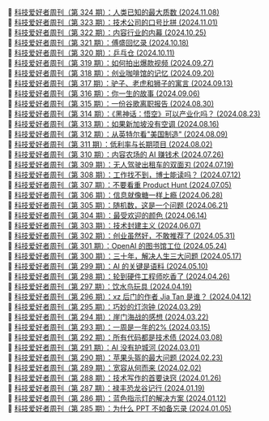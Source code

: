 ##   
🎉  [科技爱好者周刊（第 324 期）：人类已知的最大质数  (2024.11.08)](https://www.ruanyifeng.com/blog/2024/11/weekly-issue-324.html)  
🎉  [科技爱好者周刊（第 323 期）：技术公司的口号比拼  (2024.11.01)](https://www.ruanyifeng.com/blog/2024/11/weekly-issue-323.html)  
🎉  [科技爱好者周刊（第 322 期）：内容行业的内幕  (2024.10.25)](https://www.ruanyifeng.com/blog/2024/10/weekly-issue-322.html)  
🎉  [科技爱好者周刊（第 321 期）：傅盛回忆录  (2024.10.18)](https://www.ruanyifeng.com/blog/2024/10/weekly-issue-321.html)  
🎉  [科技爱好者周刊（第 320 期）：乒乓仓  (2024.10.11)](https://www.ruanyifeng.com/blog/2024/10/weekly-issue-320.html)  
🎉  [科技爱好者周刊（第 319 期）：如何拍出爆款视频  (2024.09.27)](https://www.ruanyifeng.com/blog/2024/09/weekly-issue-319.html)  
🎉  [科技爱好者周刊（第 318 期）：创业咖啡馆的记忆  (2024.09.20)](https://www.ruanyifeng.com/blog/2024/09/weekly-issue-318.html)  
🎉  [科技爱好者周刊（第 317 期）：驴子、老虎和狮子的寓言  (2024.09.13)](https://www.ruanyifeng.com/blog/2024/09/weekly-issue-317.html)  
🎉  [科技爱好者周刊（第 316 期）：你一生的故事  (2024.09.06)](https://www.ruanyifeng.com/blog/2024/09/weekly-issue-316.html)  
🎉  [科技爱好者周刊（第 315 期）：一份谷歌离职报告  (2024.08.30)](https://www.ruanyifeng.com/blog/2024/08/weekly-issue-315.html)  
🎉  [科技爱好者周刊（第 314 期）：《黑神话：悟空》可以产业化吗？  (2024.08.23)](https://www.ruanyifeng.com/blog/2024/08/weekly-issue-314.html)  
🎉  [科技爱好者周刊（第 313 期）：如果新加坡没有空调  (2024.08.16)](https://www.ruanyifeng.com/blog/2024/08/weekly-issue-313.html)  
🎉  [科技爱好者周刊（第 312 期）：从英特尔看"美国制造"  (2024.08.09)](https://www.ruanyifeng.com/blog/2024/08/weekly-issue-312.html)  
🎉  [科技爱好者周刊（第 311 期）：低利率与长期项目  (2024.08.02)](https://www.ruanyifeng.com/blog/2024/08/weekly-issue-311.html)  
🎉  [科技爱好者周刊（第 310 期）：内容农场的 AI 赚钱术  (2024.07.26)](https://www.ruanyifeng.com/blog/2024/07/weekly-issue-310.html)  
🎉  [科技爱好者周刊（第 309 期）：无人驾驶出租车的双面刃  (2024.07.19)](https://www.ruanyifeng.com/blog/2024/07/weekly-issue-309.html)  
🎉  [科技爱好者周刊（第 308 期）：工作找不到，博士能读吗？  (2024.07.12)](https://www.ruanyifeng.com/blog/2024/07/weekly-issue-308.html)  
🎉  [科技爱好者周刊（第 307 期）：不要看重 Product Hunt  (2024.07.05)](https://www.ruanyifeng.com/blog/2024/07/weekly-issue-307.html)  
🎉  [科技爱好者周刊（第 306 期）：信息就像糖一样上瘾  (2024.06.28)](https://www.ruanyifeng.com/blog/2024/06/weekly-issue-306.html)  
🎉  [科技爱好者周刊（第 305 期）：随机数，这是一个问题  (2024.06.21)](https://www.ruanyifeng.com/blog/2024/06/weekly-issue-305.html)  
🎉  [科技爱好者周刊（第 304 期）：最受欢迎的颜色  (2024.06.14)](https://www.ruanyifeng.com/blog/2024/06/weekly-issue-304.html)  
🎉  [科技爱好者周刊（第 303 期）：技术封建主义  (2024.06.07)](https://www.ruanyifeng.com/blog/2024/06/weekly-issue-303.html)  
🎉  [科技爱好者周刊（第 302 期）：创业虽然好，不敢推荐了  (2024.05.31)](https://www.ruanyifeng.com/blog/2024/05/weekly-issue-302.html)  
🎉  [科技爱好者周刊（第 301 期）：OpenAI 的图书馆工位  (2024.05.24)](https://www.ruanyifeng.com/blog/2024/05/weekly-issue-301.html)  
🎉  [科技爱好者周刊（第 300 期）：三十年，解决人生三大问题  (2024.05.17)](https://www.ruanyifeng.com/blog/2024/05/weekly-issue-300.html)  
🎉  [科技爱好者周刊（第 299 期）：AI 的关键是语料  (2024.05.10)](https://www.ruanyifeng.com/blog/2024/05/weekly-issue-299.html)  
🎉  [科技爱好者周刊（第 298 期）：轮到硬件工程师吃香了  (2024.04.26)](https://www.ruanyifeng.com/blog/2024/04/weekly-issue-298.html)  
🎉  [科技爱好者周刊（第 297 期）：饮水鸟玩具  (2024.04.19)](https://www.ruanyifeng.com/blog/2024/04/weekly-issue-297.html)  
🎉  [科技爱好者周刊（第 296 期）：xz 后门的作者 Jia Tan 是谁？  (2024.04.12)](https://www.ruanyifeng.com/blog/2024/04/weekly-issue-296.html)  
🎉  [科技爱好者周刊（第 295 期）：巧妙的灯泡钟  (2024.03.29)](https://www.ruanyifeng.com/blog/2024/03/weekly-issue-295.html)  
🎉  [科技爱好者周刊（第 294 期）：崖门海战的感想  (2024.03.22)](https://www.ruanyifeng.com/blog/2024/03/weekly-issue-294.html)  
🎉  [科技爱好者周刊（第 293 期）：一周是一年的2%  (2024.03.15)](https://www.ruanyifeng.com/blog/2024/03/weekly-issue-293.html)  
🎉  [科技爱好者周刊（第 292 期）：所有代码都是技术债  (2024.03.08)](https://www.ruanyifeng.com/blog/2024/03/weekly-issue-292.html)  
🎉  [科技爱好者周刊（第 291 期）：AI 没有护城河  (2024.03.01)](https://www.ruanyifeng.com/blog/2024/03/weekly-issue-291.html)  
🎉  [科技爱好者周刊（第 290 期）：苹果头盔的最大问题  (2024.02.23)](https://www.ruanyifeng.com/blog/2024/02/weekly-issue-290.html)  
🎉  [科技爱好者周刊（第 289 期）：宽容从何而来  (2024.02.02)](https://www.ruanyifeng.com/blog/2024/02/weekly-issue-289.html)  
🎉  [科技爱好者周刊（第 288 期）：技术写作的首要诀窍  (2024.01.26)](https://www.ruanyifeng.com/blog/2024/01/weekly-issue-288.html)  
🎉  [科技爱好者周刊（第 287 期）：禄丰恐龙谷记行  (2024.01.19)](https://www.ruanyifeng.com/blog/2024/01/weekly-issue-287.html)  
🎉  [科技爱好者周刊（第 286 期）：蓝色指示灯的解决方案  (2024.01.12)](https://www.ruanyifeng.com/blog/2024/01/weekly-issue-286.html)  
🎉  [科技爱好者周刊（第 285 期）：为什么 PPT 不如备忘录  (2024.01.05)](https://www.ruanyifeng.com/blog/2024/01/weekly-issue-285.html)  
